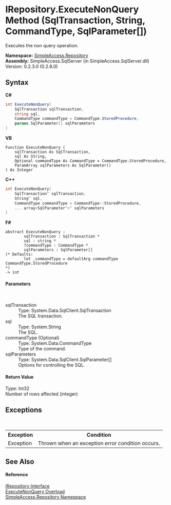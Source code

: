 # IRepository.ExecuteNonQuery Method (SqlTransaction, String, CommandType, SqlParameter[])
 

Executes the non query operation.

**Namespace:**&nbsp;<a href="N_SimpleAccess_Repository">SimpleAccess.Repository</a><br />**Assembly:**&nbsp;SimpleAccess.SqlServer (in SimpleAccess.SqlServer.dll) Version: 0.2.3.0 (0.2.8.0)

## Syntax

**C#**<br />
``` C#
int ExecuteNonQuery(
	SqlTransaction sqlTransaction,
	string sql,
	CommandType commandType = CommandType.StoredProcedure,
	params SqlParameter[] sqlParameters
)
```

**VB**<br />
``` VB
Function ExecuteNonQuery ( 
	sqlTransaction As SqlTransaction,
	sql As String,
	Optional commandType As CommandType = CommandType.StoredProcedure,
	ParamArray sqlParameters As SqlParameter()
) As Integer
```

**C++**<br />
``` C++
int ExecuteNonQuery(
	SqlTransaction^ sqlTransaction, 
	String^ sql, 
	CommandType commandType = CommandType::StoredProcedure, 
	... array<SqlParameter^>^ sqlParameters
)
```

**F#**<br />
``` F#
abstract ExecuteNonQuery : 
        sqlTransaction : SqlTransaction * 
        sql : string * 
        ?commandType : CommandType * 
        sqlParameters : SqlParameter[] 
(* Defaults:
        let _commandType = defaultArg commandType CommandType.StoredProcedure
*)
-> int 

```


#### Parameters
&nbsp;<dl><dt>sqlTransaction</dt><dd>Type: System.Data.SqlClient.SqlTransaction<br />The SQL transaction.</dd><dt>sql</dt><dd>Type: System.String<br />The SQL.</dd><dt>commandType (Optional)</dt><dd>Type: System.Data.CommandType<br />Type of the command.</dd><dt>sqlParameters</dt><dd>Type: System.Data.SqlClient.SqlParameter[]<br />Options for controlling the SQL.</dd></dl>

#### Return Value
Type: Int32<br />Number of rows affected (integer)

## Exceptions
&nbsp;<table><tr><th>Exception</th><th>Condition</th></tr><tr><td>Exception</td><td>Thrown when an exception error condition occurs.</td></tr></table>

## See Also


#### Reference
<a href="T_SimpleAccess_Repository_IRepository">IRepository Interface</a><br /><a href="Overload_SimpleAccess_Repository_IRepository_ExecuteNonQuery">ExecuteNonQuery Overload</a><br /><a href="N_SimpleAccess_Repository">SimpleAccess.Repository Namespace</a><br />